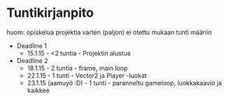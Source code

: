 # Tuntikirjanpito
huom: opiskelua projektia varten (paljon) ei otettu mukaan tunti määriin
* Deadline 1
	* 15.1.15 - <2 tuntia - Projektin alustus
* Deadline 2
	* 18.1.15 - 2 tuntia - frame, main loop
	* 22.1.15 - 1 tunti - Vector2 ja Player -luokat
	* 23.1.15 (aamuyö :D) - 1 tunti - paranneltu gameloop, luokkakaavio ja kaikkee
